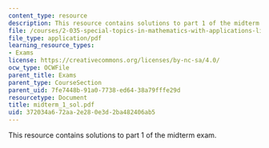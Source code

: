 ```yaml
---
content_type: resource
description: This resource contains solutions to part 1 of the midterm exam.
file: /courses/2-035-special-topics-in-mathematics-with-applications-linear-algebra-and-the-calculus-of-variations-spring-2007/372034a672aa2e280e3d2ba482406ab5_midterm_1_sol.pdf
file_type: application/pdf
learning_resource_types:
- Exams
license: https://creativecommons.org/licenses/by-nc-sa/4.0/
ocw_type: OCWFile
parent_title: Exams
parent_type: CourseSection
parent_uid: 7fe7448b-91a0-7738-ed64-38a79fffe29d
resourcetype: Document
title: midterm_1_sol.pdf
uid: 372034a6-72aa-2e28-0e3d-2ba482406ab5
---
```

This resource contains solutions to part 1 of the midterm exam.